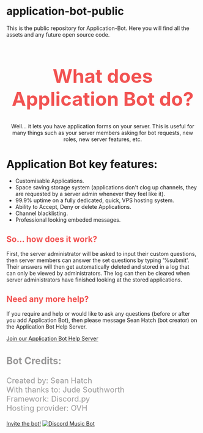 # application-bot-public
This is the public repository for Application-Bot. Here you will find all the assets and any future open source code.


<body>
	<h1 style="color:#F25251; font-size:50px; text-align:center;">What does Application Bot do?</h1>
    	<p style="text-align: center;">Well... it lets you have application forms on your server. This is useful for many things such as your server members asking for bot requests, new roles, new server features, etc.
	<h1>Application Bot key features:</h1>
	<ul>
  		<li>Customisable Applications.</li>
  		<li>Space saving storage system (applications don't clog up channels, they are requested by a server admin whenever they feel like it).</li>
		<li>99.9% uptime on a fully dedicated, quick, VPS hosting system.</li>
        <li>Ability to Accept, Deny or delete Applications.</li>
		<li>Channel blacklisting.</li>
  		<li>Professional looking embeded messages.</li>
	</ul>	
	<h2 style="color:#F25251;"> So... how does it work?</h2>
    	<p>First, the server administrator will be asked to input their custom questions, then server members can answer the set questions by typing '%submit'. Their answers will then get automatically deleted and stored in a log that can only be viewed by administrators. The log can then be cleared when server administrators have finished looking at the stored applications.<p>
	<h2 style="color:#F25251;">Need any more help?</h2>
    	<p>If you require and help or would like to ask any questions (before or after you add Application Bot), then please message Sean Hatch (bot creator) on the Application Bot Help Server.</p>
	<a href="https://discord.gg/D554nQx">Join our Application Bot Help Server</a>
  	<h3 style="color:#999898; font-size:25px;">Bot Credits:</h3>
    	<p style="color:#999898; font-size:20px;">Created by: Sean Hatch<br>
    	With thanks to: Jude Southworth<br>
    	Framework: Discord.py<br>
    	Hosting provider: OVH</p>
	<a href="https://discordbots.org/bot/418842777720193037">Invite the bot!</a>
</body>

<a href="https://discordbots.org/bot/418842777720193037" >
  <img src="https://discordbots.org/api/widget/418842777720193037.svg" alt="Discord Music Bot" />
</a>
